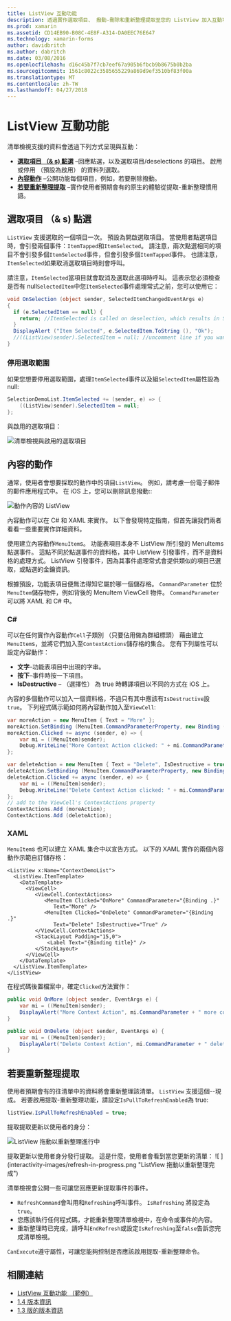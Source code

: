 ```yaml
---
title: ListView 互動功能
description: 透過實作選取項目、 撥動-刪除和重新整理提取至您的 ListView 加入互動功能。
ms.prod: xamarin
ms.assetid: CD14EB90-B08C-4E8F-A314-DA0EEC76E647
ms.technology: xamarin-forms
author: davidbritch
ms.author: dabritch
ms.date: 03/08/2016
ms.openlocfilehash: d16c45b7f7cb7eef67a905b6fbcb9b8675b0b2ba
ms.sourcegitcommit: 1561c8022c3585655229a869d9ef3510bf83f00a
ms.translationtype: MT
ms.contentlocale: zh-TW
ms.lasthandoff: 04/27/2018
---
```

# <a name="listview-interactivity"></a>ListView 互動功能

清單檢視支援的資料會透過下列方式呈現與互動：

- [**選取項目 （& s) 點選**](#selectiontaps) &ndash;回應點選，以及選取項目/deselections 的項目。 啟用或停用 （預設為啟用） 的資料列選取。
- [**內容動作**](#Context_Actions) &ndash;公開功能每個項目，例如，若要刪除撥動。
- [**若要重新整理提取**](#Pull_to_Refresh) &ndash;實作使用者預期會有的原生的體驗從提取-重新整理慣用語。

<a name="selectiontaps" />

## <a name="selection--taps"></a>選取項目 （& s) 點選
`ListView` 支援選取的一個項目一次。 預設為開啟選取項目。 當使用者點選項目時，會引發兩個事件：`ItemTapped`和`ItemSelected`。 請注意，兩次點選相同的項目不會引發多個`ItemSelected`事件，但會引發多個`ItemTapped`事件。 也請注意，`ItemSelected`如果取消選取項目時則會呼叫。

請注意，`ItemSelected`當項目就會取消及選取此選項時呼叫。 這表示您必須檢查是否有 null`SelectedItem`中您`ItemSelected`事件處理常式之前，您可以使用它：

```csharp
void OnSelection (object sender, SelectedItemChangedEventArgs e)
{
  if (e.SelectedItem == null) {
    return; //ItemSelected is called on deselection, which results in SelectedItem being set to null
  }
  DisplayAlert ("Item Selected", e.SelectedItem.ToString (), "Ok");
  //((ListView)sender).SelectedItem = null; //uncomment line if you want to disable the visual selection state.
}
```

### <a name="disabling-selection"></a>停用選取範圍

如果您想要停用選取範圍，處理`ItemSelected`事件以及組`SelectedItem`屬性設為 null:

```csharp
SelectionDemoList.ItemSelected += (sender, e) => {
    ((ListView)sender).SelectedItem = null;
};
```

與啟用的選取項目：

![](interactivity-images/selection-default.png "清單檢視與啟用的選取項目")

<a name="Context_Actions" />

## <a name="context-actions"></a>內容的動作
通常，使用者會想要採取的動作中的項目`ListView`。 例如，請考慮一份電子郵件的郵件應用程式中。 在 iOS 上，您可以刪除訊息撥動::

![](interactivity-images/context-default.png "動作內容的 ListView")

內容動作可以在 C# 和 XAML 來實作。 以下會發現特定指南，但首先讓我們兩者看看一些重要實作詳細資料。

使用建立內容動作`MenuItem`s。 功能表項目本身不 ListView 所引發的 MenuItems 點選事件。 這點不同於點選事件的資料格，其中 ListView 引發事件，而不是資料格的處理方式。 ListView 引發事件，因為其事件處理常式會提供類似的項目已選取，或點選的金鑰資訊。

根據預設，功能表項目便無法得知它屬於哪一個儲存格。 `CommandParameter` 位於`MenuItem`儲存物件，例如背後的 MenuItem ViewCell 物件。 `CommandParameter` 可以將 XAML 和 C# 中。

### <a name="c"></a>C#  

可以在任何實作內容動作`Cell`子類別 （只要佔用做為群組標頭） 藉由建立`MenuItem`s，並將它們加入至`ContextActions`儲存格的集合。 您有下列屬性可以設定內容動作：

* **文字**&ndash;功能表項目中出現的字串。
* **按下**&ndash;事件時按一下項目。
* **IsDestructive** &ndash; （選擇性） 為 true 時轉譯項目以不同的方式在 iOS 上。

內容的多個動作可以加入一個資料格，不過只有其中應該有`IsDestructive`設`true`。 下列程式碼示範如何將內容動作加入至`ViewCell`:

```csharp
var moreAction = new MenuItem { Text = "More" };
moreAction.SetBinding (MenuItem.CommandParameterProperty, new Binding ("."));
moreAction.Clicked += async (sender, e) => {
    var mi = ((MenuItem)sender);
    Debug.WriteLine("More Context Action clicked: " + mi.CommandParameter);
};

var deleteAction = new MenuItem { Text = "Delete", IsDestructive = true }; // red background
deleteAction.SetBinding (MenuItem.CommandParameterProperty, new Binding ("."));
deleteAction.Clicked += async (sender, e) => {
    var mi = ((MenuItem)sender);
    Debug.WriteLine("Delete Context Action clicked: " + mi.CommandParameter);
};
// add to the ViewCell's ContextActions property
ContextActions.Add (moreAction);
ContextActions.Add (deleteAction);
```

### <a name="xaml"></a>XAML

`MenuItem`s 也可以建立 XAML 集合中以宣告方式。 以下的 XAML 實作的兩個內容動作示範自訂儲存格：

```xaml
<ListView x:Name="ContextDemoList">
  <ListView.ItemTemplate>
    <DataTemplate>
      <ViewCell>
         <ViewCell.ContextActions>
            <MenuItem Clicked="OnMore" CommandParameter="{Binding .}"
               Text="More" />
            <MenuItem Clicked="OnDelete" CommandParameter="{Binding .}"
               Text="Delete" IsDestructive="True" />
         </ViewCell.ContextActions>
         <StackLayout Padding="15,0">
             <Label Text="{Binding title}" />
         </StackLayout>
      </ViewCell>
    </DataTemplate>
  </ListView.ItemTemplate>
</ListView>
```

在程式碼後置檔案中，確定`Clicked`方法實作：

```csharp
public void OnMore (object sender, EventArgs e) {
    var mi = ((MenuItem)sender);
    DisplayAlert("More Context Action", mi.CommandParameter + " more context action", "OK");
}

public void OnDelete (object sender, EventArgs e) {
    var mi = ((MenuItem)sender);
    DisplayAlert("Delete Context Action", mi.CommandParameter + " delete context action", "OK");
}
```

<a name="Pull_to_Refresh" />

## <a name="pull-to-refresh"></a>若要重新整理提取
使用者預期會有的往清單中的資料將會重新整理該清單。 `ListView` 支援這個--現成。 若要啟用提取-重新整理功能，請設定`IsPullToRefreshEnabled`為 true:

```csharp
listView.IsPullToRefreshEnabled = true;
```

提取提取更新以使用者的身分：

![](interactivity-images/refresh-start.png "ListView 拖動以重新整理進行中")

提取更新以使用者身分發行提取。 這是什麼，使用者會看到當您更新的清單： ![ ] (interactivity-images/refresh-in-progress.png "ListView 拖動以重新整理完成")

清單檢視會公開一些可讓您回應更新提取事件的事件。

-  `RefreshCommand`會叫用和`Refreshing`呼叫事件。 `IsRefreshing` 將設定為`true`。
-  您應該執行任何程式碼，才能重新整理清單檢視中，在命令或事件的內容。
-  重新整理時已完成，請呼叫`EndRefresh`或設定`IsRefreshing`至`false`告訴您完成清單檢視。

`CanExecute`遵守屬性，可讓您能夠控制是否應該啟用提取-重新整理命令。



## <a name="related-links"></a>相關連結

- [ListView 互動功能 （範例）](https://developer.xamarin.com/samples/xamarin-forms/UserInterface/ListView/interactivity)
- [1.4 版本資訊](http://forums.xamarin.com/discussion/35451/xamarin-forms-1-4-0-released/)
- [1.3 版的版本資訊](http://forums.xamarin.com/discussion/29934/xamarin-forms-1-3-0-released/)
